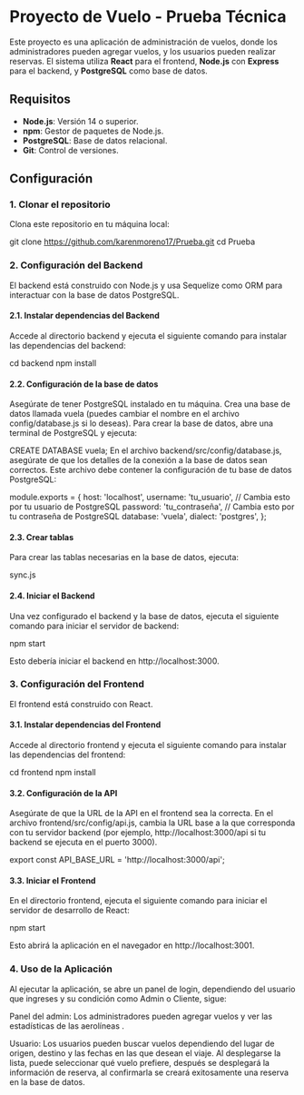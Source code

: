 # Proyecto de Vuelo - Prueba Técnica

Este proyecto es una aplicación de administración de vuelos, donde los administradores pueden agregar vuelos, y los usuarios pueden realizar reservas. El sistema utiliza **React** para el frontend, **Node.js** con **Express** para el backend, y **PostgreSQL** como base de datos.

## Requisitos

- **Node.js**: Versión 14 o superior.
- **npm**: Gestor de paquetes de Node.js.
- **PostgreSQL**: Base de datos relacional.
- **Git**: Control de versiones.

## Configuración

### 1. Clonar el repositorio

Clona este repositorio en tu máquina local:

git clone https://github.com/karenmoreno17/Prueba.git
cd Prueba

### 2. Configuración del Backend
El backend está construido con Node.js y usa Sequelize como ORM para interactuar con la base de datos PostgreSQL.

#### 2.1. Instalar dependencias del Backend
Accede al directorio backend y ejecuta el siguiente comando para instalar las dependencias del backend:

cd backend
npm install

#### 2.2. Configuración de la base de datos
Asegúrate de tener PostgreSQL instalado en tu máquina. Crea una base de datos llamada vuela (puedes cambiar el nombre en el archivo config/database.js si lo deseas).
Para crear la base de datos, abre una terminal de PostgreSQL y ejecuta:

CREATE DATABASE vuela;
En el archivo backend/src/config/database.js, asegúrate de que los detalles de la conexión a la base de datos sean correctos. Este archivo debe contener la configuración de tu base de datos PostgreSQL:

module.exports = {
  host: 'localhost',
  username: 'tu_usuario',  // Cambia esto por tu usuario de PostgreSQL
  password: 'tu_contraseña',  // Cambia esto por tu contraseña de PostgreSQL
  database: 'vuela',
  dialect: 'postgres',
};
#### 2.3. Crear tablas
Para crear las tablas necesarias en la base de datos, ejecuta:

sync.js

#### 2.4. Iniciar el Backend
Una vez configurado el backend y la base de datos, ejecuta el siguiente comando para iniciar el servidor de backend:

npm start

Esto debería iniciar el backend en http://localhost:3000.

### 3. Configuración del Frontend
El frontend está construido con React.

#### 3.1. Instalar dependencias del Frontend
Accede al directorio frontend y ejecuta el siguiente comando para instalar las dependencias del frontend:

cd frontend
npm install

#### 3.2. Configuración de la API
Asegúrate de que la URL de la API en el frontend sea la correcta. En el archivo frontend/src/config/api.js, cambia la URL base a la que corresponda con tu servidor backend (por ejemplo, http://localhost:3000/api si tu backend se ejecuta en el puerto 3000).

export const API_BASE_URL = 'http://localhost:3000/api';

#### 3.3. Iniciar el Frontend
En el directorio frontend, ejecuta el siguiente comando para iniciar el servidor de desarrollo de React:

npm start

Esto abrirá la aplicación en el navegador en http://localhost:3001.

### 4. Uso de la Aplicación

Al ejecutar la aplicación, se abre un panel de login, dependiendo del usuario que ingreses y su condición como Admin o Cliente, sigue: 

Panel del admin: Los administradores pueden agregar vuelos y ver las estadísticas de las aerolíneas .

Usuario: Los usuarios pueden buscar vuelos dependiendo del lugar de origen, destino y las fechas en las que desean el viaje. Al desplegarse la lista, puede seleccionar qué vuelo prefiere, después se desplegará la información de reserva, al confirmarla se creará exitosamente una reserva en la base de datos.
